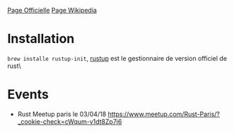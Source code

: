 <!-- TITLE: Rust -->
<!-- SUBTITLE: A quick summary of Rust -->

[Page Officielle](https://www.rust-lang.org/en-US/)
[Page Wikipedia](https://en.wikipedia.org/wiki/Rust_(programming_language))
# Installation
`brew installe rustup-init`, [rustup](https://rustup.rs/) est le gestionnaire de version officiel de rust\

# Events
- Rust Meetup paris le 03/04/18 https://www.meetup.com/Rust-Paris/?_cookie-check=cWqum-y1dt8Zp7i6